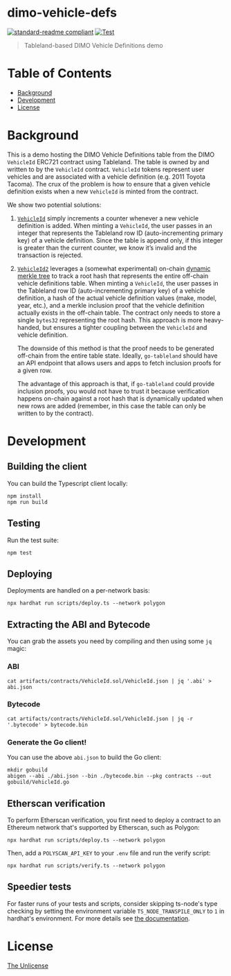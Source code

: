 # dimo-vehicle-defs

[![standard-readme compliant](https://img.shields.io/badge/standard--readme-OK-green.svg)](https://github.com/RichardLitt/standard-readme)
[![Test](https://github.com/tablelandnetwork/dimo-vehicle-defs/actions/workflows/test.yml/badge.svg?branch=main)](https://github.com/tablelandnetwork/dimo-vehicle-defs/actions/workflows/test.yml)

> Tableland-based DIMO Vehicle Definitions demo

# Table of Contents

- [Background](#background)
- [Development](#development)
- [License](#license)

# Background

This is a demo hosting the DIMO Vehicle Definitions table from the DIMO `VehicleId` ERC721 contract using Tableland. The table is owned by and written to by the `VehicleId` contract. `VehicleId` tokens represent user vehicles and are associated with a vehicle definition (e.g. 2011 Toyota Tacoma). The crux of the problem is how to ensure that a given vehicle definition exists when a new `VehicleId` is minted from the contract.

We show two potential solutions:

1. [`VehicleId`](./contracts/VehicleId.sol) simply increments a counter whenever a new vehicle definition is added. When minting a `VehicleId`, the user passes in an integer that represents the Tableland row ID (auto-incrementing primary key) of a vehicle definition. Since the table is append only, if this integer is greater than the current counter, we know it’s invalid and the transaction is rejected.
2. [`VehicleId2`](./contracts/VehicleId2.sol) leverages a (somewhat experimental) on-chain [dynamic merkle tree](https://ethresear.ch/t/efficient-on-chain-dynamic-merkle-tree/11054) to track a root hash that represents the entire off-chain vehicle definitions table. When minting a `VehicleId`, the user passes in the Tableland row ID (auto-incrementing primary key) of a vehicle definition, a hash of the actual vehicle definition values (make, model, year, etc.), and a merkle inclusion proof that the vehicle definition actually exists in the off-chain table. The contract only needs to store a single `bytes32` representing the root hash. This approach is more heavy-handed, but ensures a tighter coupling between the `VehicleId` and vehicle definition.

   The downside of this method is that the proof needs to be generated off-chain from the entire table state. Ideally, `go-tableland` should have an API endpoint that allows users and apps to fetch inclusion proofs for a given row.

   The advantage of this approach is that, if `go-tableland` could provide inclusion proofs, you would not have to trust it because verification happens on-chain against a root hash that is dynamically updated when new rows are added (remember, in this case the table can only be written to by the contract).

# Development

## Building the client

You can build the Typescript client locally:

```shell
npm install
npm run build
```

## Testing

Run the test suite:

```shell
npm test
```

## Deploying

Deployments are handled on a per-network basis:

```shell
npx hardhat run scripts/deploy.ts --network polygon
```

## Extracting the ABI and Bytecode

You can grab the assets you need by compiling and then using some `jq` magic:

### ABI

```shell
cat artifacts/contracts/VehicleId.sol/VehicleId.json | jq '.abi' > abi.json
```

### Bytecode

```shell
cat artifacts/contracts/VehicleId.sol/VehicleId.json | jq -r '.bytecode' > bytecode.bin
```

### Generate the Go client!

You can use the above `abi.json` to build the Go client:

```shell
mkdir gobuild
abigen --abi ./abi.json --bin ./bytecode.bin --pkg contracts --out gobuild/VehicleId.go
```

## Etherscan verification

To perform Etherscan verification, you first need to deploy a contract to an Ethereum network that's supported by Etherscan, such as Polygon:

```shell
npx hardhat run scripts/deploy.ts --network polygon
```

Then, add a `POLYSCAN_API_KEY` to your `.env` file and run the verify script:

```shell
npx hardhat run scripts/verify.ts --network polygon
```

## Speedier tests

For faster runs of your tests and scripts, consider skipping ts-node's type checking by setting the environment variable `TS_NODE_TRANSPILE_ONLY` to `1` in hardhat's environment. For more details see [the documentation](https://hardhat.org/guides/typescript.html#performance-optimizations).

# License

[The Unlicense](LICENSE)
